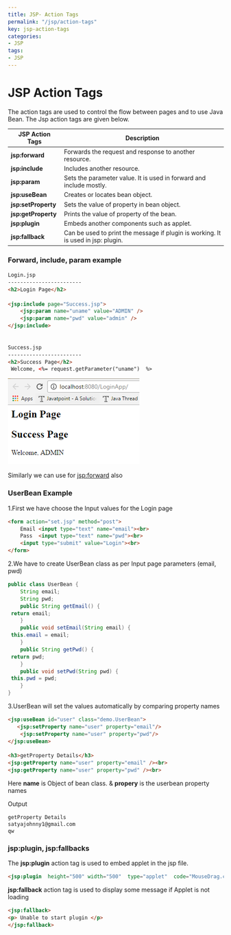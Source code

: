 ```yaml
---
title: JSP- Action Tags
permalink: "/jsp/action-tags"
key: jsp-action-tags
categories:
- JSP
tags:
- JSP
---
```


JSP Action Tags
==================

The action tags are used to control the flow between pages and to use Java Bean.
The Jsp action tags are given below.

| JSP Action Tags     | Description                                                                       |
|---------------------|-----------------------------------------------------------------------------------|
| **jsp:forward**     | Forwards the request and response to another resource.                            |
| **jsp:include**     | Includes another resource.                                                        |
| **jsp:param**       | Sets the parameter value. It is used in forward and include mostly.               |
| **jsp:useBean**     | Creates or locates bean object.                                                   |
| **jsp:setProperty** | Sets the value of property in bean object.                                        |
| **jsp:getProperty** | Prints the value of property of the bean.                                         |
| **jsp:plugin**      | Embeds another components such as applet.                                         |
| **jsp:fallback**    | Can be used to print the message if plugin is working. It is used in jsp: plugin. |



### Forward, include, param example

```html
Login.jsp
------------------------
<h2>Login Page</h2>

<jsp:include page="Success.jsp">
	<jsp:param name="uname" value="ADMIN" />
	<jsp:param name="pwd" value="admin" />
</jsp:include>


Success.jsp
------------------------
<h2>Success Page</h2>   
 Welcome, <%= request.getParameter("uname")  %>
```

![](media/9a9b7b98d0d74f203dde589b8b1176e9.png)

Similarly we can use for <jsp:forward> also



### UserBean Example

1.First we have choose the Input values for the Login page
```html
<form action="set.jsp" method="post">
	Email <input type="text" name="email"><br>
	Pass  <input type="text" name="pwd"><br>
	<input type="submit" value="Login"><br>
</form>
```


2.We have to create UserBean class as per Input page parameters (email, pwd)
```java
public class UserBean {
	String email;
	String pwd;
	public String getEmail() {
 return email;
	}
	public void setEmail(String email) {
 this.email = email;
	}
	public String getPwd() {
 return pwd;
	}
	public void setPwd(String pwd) {
 this.pwd = pwd;
	}
}
```

3.UserBean will set the values automatically by comparing property names
```html
<jsp:useBean id="user" class="demo.UserBean">     
   <jsp:setProperty name="user" property="email"/>
    <jsp:setProperty name="user" property="pwd"/>
</jsp:useBean>

<h3>getProperty Details</h3>
<jsp:getProperty name="user" property="email" /><br>  
<jsp:getProperty name="user" property="pwd" /><br>
```

Here **name** is Object of bean class. & **propery** is the userbean property
names

Output
```dos
getProperty Details
satyajohnny1@gmail.com
qw
```


### jsp:plugin, jsp:fallbacks

The **jsp:plugin** action tag is used to embed applet in the jsp file.
```html
<jsp:plugin  height="500" width="500"  type="applet"  code="MouseDrag.class"  />
```


**jsp:fallback** action tag is used to display some message if Applet is not
loading
```html
<jsp:fallback>
<p> Unable to start plugin </p>
</jsp:fallback>
```

